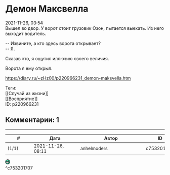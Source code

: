 Демон Максвелла
===============

  
2021-11-26, 03:54  
 Вышел во двор. У ворот стоит грузовик Озон, пытается выехать. Из него выходит водитель.   
   
 -- Извините, а кто здесь ворота открывает?   
 -- Я.   
   
 Сказав это, я ощутил иллюзию своего величия.   
   
 Ворота я ему открыл.   
  
<https://diary.ru/~zHz00/p220966231_demon-maksvella.htm>  
  
Теги:  
[[Случай из жизни]]  
[[Восприятие]]  
ID: p220966231  


Комментарии: 1
--------------

  


---



|         #         |              Дата              |                     Автор                     |           ID           |
| --- | --- | --- | --- |
| (1/1) | 2021-11-26, 08:11 | anhelmoders | c753201707 |

  
 ![:D](pics/1131.gif)   
 ^c753201707